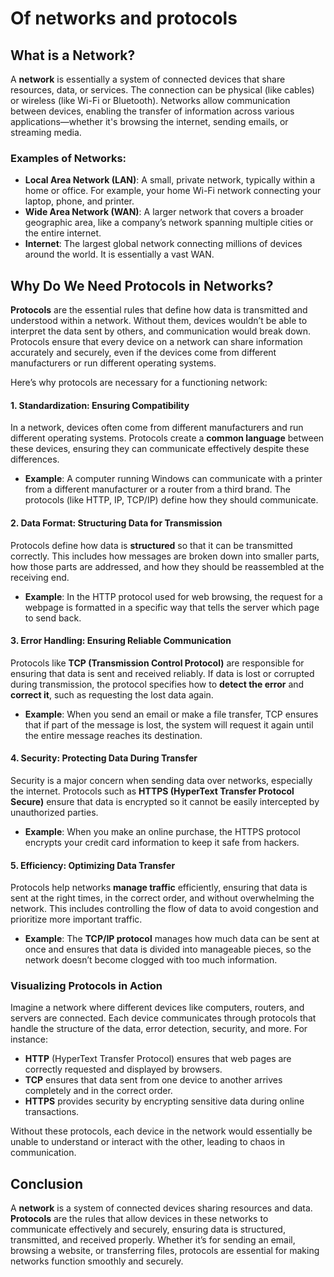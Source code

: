 # Of networks and protocols

## What is a Network?

A **network** is essentially a system of connected devices that share resources, data, or services. The connection can be physical (like cables) or wireless (like Wi-Fi or Bluetooth). Networks allow communication between devices, enabling the transfer of information across various applications—whether it's browsing the internet, sending emails, or streaming media.

### Examples of Networks:
- **Local Area Network (LAN)**: A small, private network, typically within a home or office. For example, your home Wi-Fi network connecting your laptop, phone, and printer.
- **Wide Area Network (WAN)**: A larger network that covers a broader geographic area, like a company’s network spanning multiple cities or the entire internet.
- **Internet**: The largest global network connecting millions of devices around the world. It is essentially a vast WAN.

## Why Do We Need Protocols in Networks?

**Protocols** are the essential rules that define how data is transmitted and understood within a network. Without them, devices wouldn’t be able to interpret the data sent by others, and communication would break down. Protocols ensure that every device on a network can share information accurately and securely, even if the devices come from different manufacturers or run different operating systems.

Here’s why protocols are necessary for a functioning network:

#### 1. **Standardization: Ensuring Compatibility**
In a network, devices often come from different manufacturers and run different operating systems. Protocols create a **common language** between these devices, ensuring they can communicate effectively despite these differences.

- **Example**: A computer running Windows can communicate with a printer from a different manufacturer or a router from a third brand. The protocols (like HTTP, IP, TCP/IP) define how they should communicate.

#### 2. **Data Format: Structuring Data for Transmission**
Protocols define how data is **structured** so that it can be transmitted correctly. This includes how messages are broken down into smaller parts, how those parts are addressed, and how they should be reassembled at the receiving end.

- **Example**: In the HTTP protocol used for web browsing, the request for a webpage is formatted in a specific way that tells the server which page to send back.

#### 3. **Error Handling: Ensuring Reliable Communication**
Protocols like **TCP (Transmission Control Protocol)** are responsible for ensuring that data is sent and received reliably. If data is lost or corrupted during transmission, the protocol specifies how to **detect the error** and **correct it**, such as requesting the lost data again.

- **Example**: When you send an email or make a file transfer, TCP ensures that if part of the message is lost, the system will request it again until the entire message reaches its destination.

#### 4. **Security: Protecting Data During Transfer**
Security is a major concern when sending data over networks, especially the internet. Protocols such as **HTTPS (HyperText Transfer Protocol Secure)** ensure that data is encrypted so it cannot be easily intercepted by unauthorized parties.

- **Example**: When you make an online purchase, the HTTPS protocol encrypts your credit card information to keep it safe from hackers.

#### 5. **Efficiency: Optimizing Data Transfer**
Protocols help networks **manage traffic** efficiently, ensuring that data is sent at the right times, in the correct order, and without overwhelming the network. This includes controlling the flow of data to avoid congestion and prioritize more important traffic.

- **Example**: The **TCP/IP protocol** manages how much data can be sent at once and ensures that data is divided into manageable pieces, so the network doesn’t become clogged with too much information.

### Visualizing Protocols in Action
Imagine a network where different devices like computers, routers, and servers are connected. Each device communicates through protocols that handle the structure of the data, error detection, security, and more. For instance:

- **HTTP** (HyperText Transfer Protocol) ensures that web pages are correctly requested and displayed by browsers.
- **TCP** ensures that data sent from one device to another arrives completely and in the correct order.
- **HTTPS** provides security by encrypting sensitive data during online transactions.

Without these protocols, each device in the network would essentially be unable to understand or interact with the other, leading to chaos in communication.

## Conclusion
A **network** is a system of connected devices sharing resources and data. **Protocols** are the rules that allow devices in these networks to communicate effectively and securely, ensuring data is structured, transmitted, and received properly. Whether it’s for sending an email, browsing a website, or transferring files, protocols are essential for making networks function smoothly and securely.
